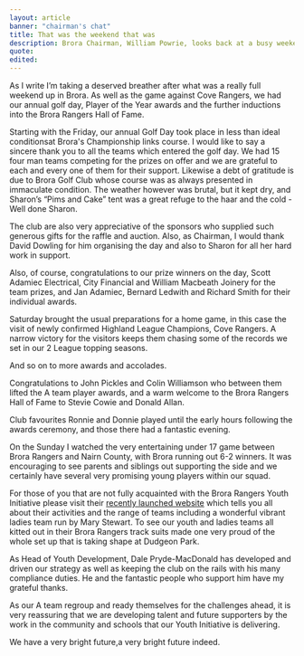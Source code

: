 ```yaml
---
layout: article
banner: "chairman's chat"
title: That was the weekend that was
description: Brora Chairman, William Powrie, looks back at a busy weekend for all involved with Brora Rangers
quote:
edited:
---
```

As I write I’m taking a deserved breather after what was a really full weekend up in Brora. As well as the game against Cove Rangers, we had our annual golf day, Player of the Year awards and the further inductions into the Brora Rangers Hall of Fame.

Starting with the Friday, our annual Golf Day took place in less than ideal conditionsat Brora's Championship links course. I would like to say a sincere thank you to all the teams which entered the golf day. We had 15 four man teams competing for the prizes on offer and we are grateful to each and every one of them for their support. Likewise a debt of gratitude is due to Brora Golf Club whose course was as always presented in immaculate condition. The weather however was brutal, but it kept dry, and Sharon’s “Pims and Cake” tent was a great refuge to the haar and the cold - Well done Sharon.

The club are also very appreciative of the sponsors who supplied such generous gifts for the raffle and auction. Also, as Chairman, I would thank David Dowling for him organising the day and also to Sharon for all her hard work in support.

Also, of course, congratulations to our prize winners on the day, Scott Adamiec Electrical, City Financial and William Macbeath Joinery for the team prizes, and Jan Adamiec, Bernard Ledwith and Richard Smith for their individual awards.

Saturday brought the usual preparations for a home game, in this case the visit of newly confirmed Highland League Champions, Cove Rangers. A narrow victory for the visitors keeps them chasing some of the records we set in our 2 League topping seasons.

And so on to more awards and accolades.  

Congratulations to John Pickles and Colin Williamson who between them lifted the A team player awards, and a warm welcome to the Brora Rangers Hall of Fame to Stevie Cowie and Donald Allan.

Club favourites Ronnie and Donnie played until the early hours following the awards ceremony, and those there had a fantastic evening.

On the Sunday I watched the very entertaining under 17 game between Brora Rangers and Nairn County, with Brora running out 6-2 winners. It was encouraging to see parents and siblings out supporting the side and we certainly have several very promising young players within our squad.

For those of you that are not fully acquainted with the Brora Rangers Youth Initiative please visit their [recently launched website](https://bryi.org/) which tells you all about their activities and the range of teams including a wonderful vibrant ladies team run by Mary Stewart. To see our youth and ladies teams all kitted out in their Brora Rangers track suits made one very proud of the whole set up that is taking shape at Dudgeon Park.

As Head of Youth Development, Dale Pryde-MacDonald has developed and driven our strategy as well as keeping the club on the rails with his many compliance duties. He and the fantastic people who support him have my grateful thanks.

As our A team regroup and ready themselves for the challenges ahead, it is very reassuring that we are developing talent and future supporters by the work in the community and schools that our Youth Initiative is delivering.

We have a very bright future,a very bright future indeed. 
